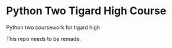 # Python Two Tigard High Course
Python two coursework for tigard high

This repo needs to be remade.
